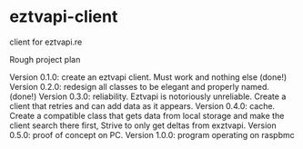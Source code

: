 # eztvapi-client
client for eztvapi.re

Rough project plan

Version 0.1.0: create an eztvapi client. Must work and nothing else (done!)
Version 0.2.0: redesign all classes to be elegant and properly named. (done!)
Version 0.3.0: reliability. Eztvapi is notoriously unreliable. Create a client that retries and can add data as it appears.
Version 0.4.0: cache. Create a compatible class that gets data from local storage and make the client search there first, Strive to only get deltas from exztvapi.
Version 0.5.0: proof of concept on PC.
Version 1.0.0: program operating on raspbmc
